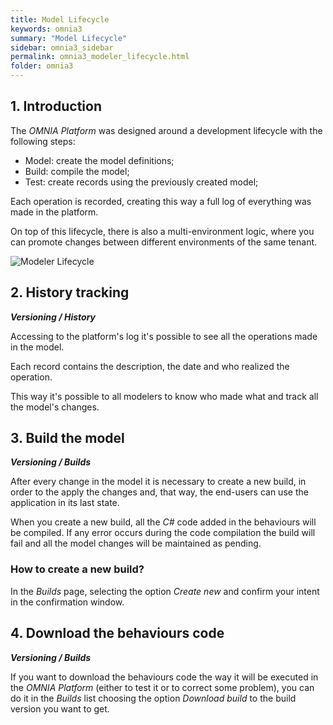 ```yaml
---
title: Model Lifecycle
keywords: omnia3
summary: "Model Lifecycle"
sidebar: omnia3_sidebar
permalink: omnia3_modeler_lifecycle.html
folder: omnia3
---
```


## 1. Introduction
The _OMNIA Platform_ was designed around a development lifecycle with the following steps:
* Model: create the model definitions;
* Build: compile the model; 
* Test: create records using the previously created model;

Each operation is recorded, creating this way a full log of everything was made in the platform.

On top of this lifecycle, there is also a multi-environment logic, where you can promote changes between different environments of the same tenant.

![Modeler Lifecycle](images\modeler\EnvironmentLifecycle.png)

## 2. History tracking
__*Versioning / History*__

Accessing to the platform's log it's possible to see all the operations made in the model.

Each record contains the description, the date and who realized the operation.

This way it's possible to all modelers to know who made what and track all the model's changes.

## 3. Build the model
__*Versioning / Builds*__

After every change in the model it is necessary to create a new build, in order to the apply the changes and, that way, the end-users can use the application in its last state.

When you create a new build, all the _C#_ code added in the behaviours will be compiled. If any error occurs during the code compilation the build will fail and all the model changes will be maintained as pending.


### How to create a new build?
In the _Builds_ page, selecting the option _Create new_ and confirm your intent in the confirmation window.

## 4. Download the behaviours code
__*Versioning / Builds*__

If you want to download the behaviours code the way it will be executed in the _OMNIA Platform_ (either to test it or to correct some problem), you can do it in the _Builds_ list choosing the option _Download build_ to the build version you want to get.